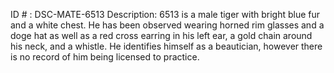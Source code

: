 ID # : DSC-MATE-6513
Description: 6513 is a male tiger with bright blue fur and a white chest. He has been observed wearing horned rim glasses and a doge hat as well as a red cross earring in his left ear, a gold chain around his neck, and a whistle. He identifies himself as a beautician, however there is no record of him being licensed to practice.